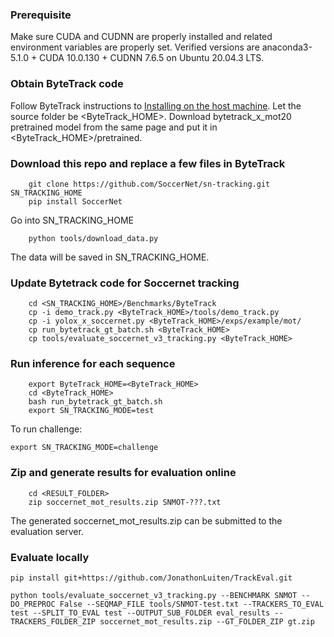 ### Prerequisite
Make sure CUDA and CUDNN are properly installed and related environment variables are properly set. 
Verified versions are anaconda3-5.1.0 + CUDA 10.0.130 + CUDNN 7.6.5 on Ubuntu 20.04.3 LTS. 

### Obtain ByteTrack code
Follow ByteTrack instructions to [Installing on the host machine](https://github.com/ifzhang/ByteTrack#1-installing-on-the-host-machine).
Let the source folder be <ByteTrack_HOME>.
Download bytetrack_x_mot20 pretrained model from the same page and put it in <ByteTrack_HOME>/pretrained.

### Download this repo and replace a few files in ByteTrack
```
    git clone https://github.com/SoccerNet/sn-tracking.git  SN_TRACKING_HOME
    pip install SoccerNet

```
Go into SN_TRACKING_HOME
```
    python tools/download_data.py
```
The data will be saved in SN_TRACKING_HOME.

### Update Bytetrack code for Soccernet tracking
```
    cd <SN_TRACKING_HOME>/Benchmarks/ByteTrack
    cp -i demo_track.py <ByteTrack_HOME>/tools/demo_track.py
    cp -i yolox_x_soccernet.py <ByteTrack_HOME>/exps/example/mot/
    cp run_bytetrack_gt_batch.sh <ByteTrack_HOME>
    cp tools/evaluate_soccernet_v3_tracking.py <ByteTrack_HOME>
```

### Run inference for each sequence
```
    export ByteTrack_HOME=<ByteTrack_HOME>
    cd <ByteTrack_HOME>
    bash run_bytetrack_gt_batch.sh
    export SN_TRACKING_MODE=test
```
To run challenge:
```
export SN_TRACKING_MODE=challenge
```

### Zip and generate results for evaluation online
```
    cd <RESULT_FOLDER>
    zip soccernet_mot_results.zip SNMOT-???.txt
```
The generated soccernet_mot_results.zip can be submitted to the evaluation server.

### Evaluate locally

```
pip install git+https://github.com/JonathonLuiten/TrackEval.git

python tools/evaluate_soccernet_v3_tracking.py --BENCHMARK SNMOT --DO_PREPROC False --SEQMAP_FILE tools/SNMOT-test.txt --TRACKERS_TO_EVAL test --SPLIT_TO_EVAL test --OUTPUT_SUB_FOLDER eval_results --TRACKERS_FOLDER_ZIP soccernet_mot_results.zip --GT_FOLDER_ZIP gt.zip  
```


